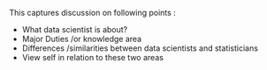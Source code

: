 This captures discussion on following points :
* What data scientist is about?
* Major Duties /or knowledge area
* Differences /similarities between data scientists and statisticians
* View self in relation to these two areas


